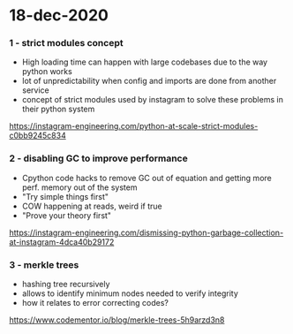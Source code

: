 # 18-dec-2020

### 1 - strict modules concept

- High loading time can happen with large codebases due to the way python works
- lot of unpredictability when config and imports are done from another service
- concept of strict modules used by instagram to solve these problems in their python system

https://instagram-engineering.com/python-at-scale-strict-modules-c0bb9245c834

### 2 - disabling GC to improve performance

- Cpython code hacks to remove GC out of equation and getting more perf. memory out of the system
- "Try simple things first"
- COW happening at reads, weird if true
- "Prove your theory first"

https://instagram-engineering.com/dismissing-python-garbage-collection-at-instagram-4dca40b29172


### 3 - merkle trees 

- hashing tree recursively
- allows to identify minimum nodes needed to verify integrity
- how it relates to error correcting codes?

https://www.codementor.io/blog/merkle-trees-5h9arzd3n8

